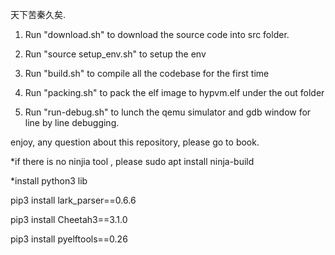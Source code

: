 天下苦秦久矣.

1. Run "download.sh" to download the source code into src folder.

2. Run "source setup_env.sh" to setup the env

3. Run "build.sh" to compile all the codebase for the first time

4. Run "packing.sh" to pack the elf image to hypvm.elf under the out folder

5. Run "run-debug.sh" to lunch the qemu simulator and gdb window for line by line debugging.

enjoy, any question about this repository, please go to book.


*if there is no ninjia tool , please sudo apt install ninja-build

*install python3 lib

  pip3 install lark_parser==0.6.6 

  pip3 install Cheetah3==3.1.0 

  pip3 install pyelftools==0.26

